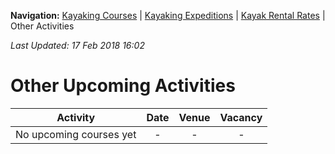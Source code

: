 **Navigation:** [Kayaking Courses](index) &#124; [Kayaking Expeditions](expedition) &#124; [Kayak Rental Rates](rental) &#124; Other Activities

_Last Updated: 17 Feb 2018 16:02_
# Other Upcoming Activities

Activity | Date | Venue | Vacancy
:---:|:---:|:---:|:---:
No upcoming courses yet|-|-|-

